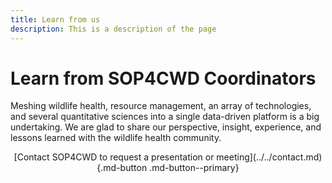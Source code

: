 ```yaml
---
title: Learn from us
description: This is a description of the page
---
```


# Learn from SOP4CWD Coordinators

Meshing wildlife health, resource management, an array of technologies, and several quantitative sciences into a single data-driven platform is a big undertaking. We are glad to share our perspective, insight, experience, and lessons learned with the wildlife health community. 

<center>[Contact SOP4CWD to request a presentation or meeting](../../contact.md){.md-button .md-button--primary}</center>